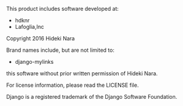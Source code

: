 This product includes software developed at:

* hdknr
* Lafoglia,Inc

Copyright 2016  Hideki Nara

Brand names include, but are not limited to:

* django-mylinks
 
this software without prior written permission of Hideki Nara.

For license information, please read the LICENSE file.

Django is a registered trademark of the Django Software Foundation.
